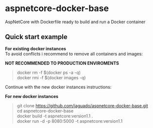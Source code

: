 # aspnetcore-docker-base #
AspNetCore with Dockerfile ready to build and run a Docker container  

## Quick start example ##

**For existing docker instances**  
To avoid conflicts i recommend to remove all containers and images: 
  
**NOT RECOMMENDED TO PRODUCTION ENVIROMENTS**  
  
> docker rm  -f $(docker ps -a -q)  
> docker rmi -f $(docker images -q)  
  
Continue with the new docker instances instructions:  
  
  
**For new docker instances**  
  
> git clone https://github.com/jaguado/aspnetcore-docker-base.git  
> cd aspnetcore-docker-base  
> docker build -t aspnetcore:version1.1 .  
> docker run -d -p 8080:5000 -t aspnetcore:version1.1  
>  


